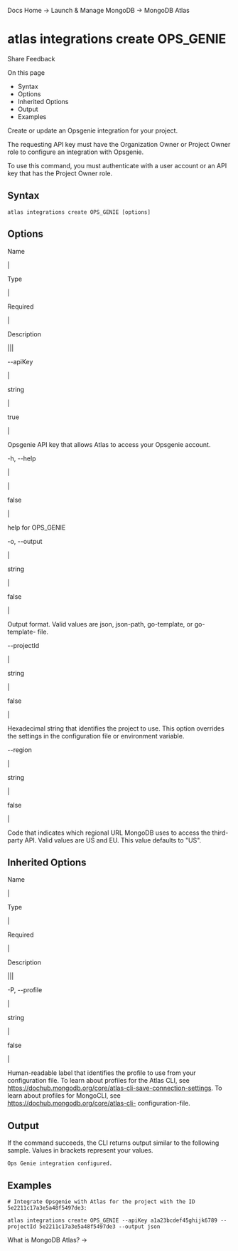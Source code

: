Docs Home → Launch & Manage MongoDB → MongoDB Atlas

# atlas integrations create OPS_GENIE

Share Feedback

On this page

  * Syntax
  * Options
  * Inherited Options
  * Output
  * Examples

Create or update an Opsgenie integration for your project.

The requesting API key must have the Organization Owner or Project Owner role
to configure an integration with Opsgenie.

To use this command, you must authenticate with a user account or an API key
that has the Project Owner role.

## Syntax

    
    
    atlas integrations create OPS_GENIE [options]  
      
  
## Options

Name

|

Type

|

Required

|

Description  
  
|||  
  
\--apiKey

|

string

|

true

|

Opsgenie API key that allows Atlas to access your Opsgenie account.  
  
-h, --help

|

|

false

|

help for OPS_GENIE  
  
-o, --output

|

string

|

false

|

Output format. Valid values are json, json-path, go-template, or go-template-
file.  
  
\--projectId

|

string

|

false

|

Hexadecimal string that identifies the project to use. This option overrides
the settings in the configuration file or environment variable.  
  
\--region

|

string

|

false

|

Code that indicates which regional URL MongoDB uses to access the third-party
API. Valid values are US and EU. This value defaults to "US".  
  
## Inherited Options

Name

|

Type

|

Required

|

Description  
  
|||  
  
-P, --profile

|

string

|

false

|

Human-readable label that identifies the profile to use from your
configuration file. To learn about profiles for the Atlas CLI, see
https://dochub.mongodb.org/core/atlas-cli-save-connection-settings. To learn
about profiles for MongoCLI, see https://dochub.mongodb.org/core/atlas-cli-
configuration-file.  
  
## Output

If the command succeeds, the CLI returns output similar to the following
sample. Values in brackets represent your values.

    
    
    Ops Genie integration configured.  
      
  
## Examples

    
    
    # Integrate Opsgenie with Atlas for the project with the ID 5e2211c17a3e5a48f5497de3:  
      
    atlas integrations create OPS_GENIE --apiKey a1a23bcdef45ghijk6789 --projectId 5e2211c17a3e5a48f5497de3 --output json  
  
What is MongoDB Atlas? →

